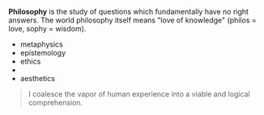 **Philosophy** is the study of questions which fundamentally have no right answers. The world philosophy itself means "love of knowledge" (philos = love, sophy = wisdom). 

* metaphysics
* epistemology
* ethics
* 
* aesthetics

> I coalesce the vapor of human experience into a viable and logical comprehension.